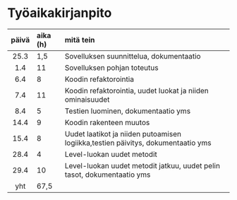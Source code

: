 # Työaikakirjanpito

| päivä | aika (h) | mitä tein  |
| :----:|:-----| :-----|
|25.3   | 1,5   | Sovelluksen suunnittelua, dokumentaatio |
|1.4   | 11   | Sovelluksen pohjan toteutus |
|6.4   | 8   | Koodin refaktorointia |
|7.4   | 11   | Koodin refaktorointia, uudet luokat ja niiden ominaisuudet |
|8.4   |  5  | Testien luominen, dokumentaatio yms |
|14.4   |  9  | Koodin rakenteen muutos |
|15.4   |  8  | Uudet laatikot ja niiden putoamisen logiikka,testien päivitys, dokumentaatio yms |
|28.4   |  4  | Level-luokan uudet metodit |
|29.4   |  10  | Level-luokan uudet metodit jatkuu, uudet pelin tasot, dokumentaatio yms |
| yht   | 67,5   | | 